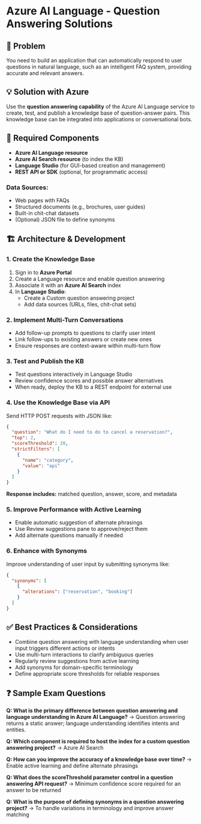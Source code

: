# Azure AI Language - Question Answering Solutions

## 🧩 Problem

You need to build an application that can automatically respond to user questions in natural language, such as an intelligent FAQ system, providing accurate and relevant answers.

## 💡 Solution with Azure

Use the **question answering capability** of the Azure AI Language service to create, test, and publish a knowledge base of question-answer pairs. This knowledge base can be integrated into applications or conversational bots.

## 🧱 Required Components

- **Azure AI Language resource**
- **Azure AI Search resource** (to index the KB)
- **Language Studio** (for GUI-based creation and management)
- **REST API or SDK** (optional, for programmatic access)

### Data Sources:
- Web pages with FAQs
- Structured documents (e.g., brochures, user guides)
- Built-in chit-chat datasets
- (Optional) JSON file to define synonyms

## 🏗️ Architecture & Development

### 1. Create the Knowledge Base

1. Sign in to **Azure Portal**
2. Create a Language resource and enable question answering
3. Associate it with an **Azure AI Search** index
4. In **Language Studio**:
   - Create a Custom question answering project
   - Add data sources (URLs, files, chit-chat sets)

### 2. Implement Multi-Turn Conversations

- Add follow-up prompts to questions to clarify user intent
- Link follow-ups to existing answers or create new ones
- Ensure responses are context-aware within multi-turn flow

### 3. Test and Publish the KB

- Test questions interactively in Language Studio
- Review confidence scores and possible answer alternatives
- When ready, deploy the KB to a REST endpoint for external use

### 4. Use the Knowledge Base via API

Send HTTP POST requests with JSON like:

```json
{
  "question": "What do I need to do to cancel a reservation?",
  "top": 2,
  "scoreThreshold": 20,
  "strictFilters": [
    {
      "name": "category",
      "value": "api"
    }
  ]
}
```

**Response includes:** matched question, answer, score, and metadata

### 5. Improve Performance with Active Learning

- Enable automatic suggestion of alternate phrasings
- Use Review suggestions pane to approve/reject them
- Add alternate questions manually if needed

### 6. Enhance with Synonyms

Improve understanding of user input by submitting synonyms like:

```json
{
  "synonyms": [
    {
      "alterations": ["reservation", "booking"]
    }
  ]
}
```

## ✅ Best Practices & Considerations

- Combine question answering with language understanding when user input triggers different actions or intents
- Use multi-turn interactions to clarify ambiguous queries
- Regularly review suggestions from active learning
- Add synonyms for domain-specific terminology
- Define appropriate score thresholds for reliable responses

## ❓ Sample Exam Questions

**Q: What is the primary difference between question answering and language understanding in Azure AI Language?**
→ Question answering returns a static answer; language understanding identifies intents and entities.

**Q: Which component is required to host the index for a custom question answering project?**
→ Azure AI Search

**Q: How can you improve the accuracy of a knowledge base over time?**
→ Enable active learning and define alternate phrasings

**Q: What does the scoreThreshold parameter control in a question answering API request?**
→ Minimum confidence score required for an answer to be returned

**Q: What is the purpose of defining synonyms in a question answering project?**
→ To handle variations in terminology and improve answer matching